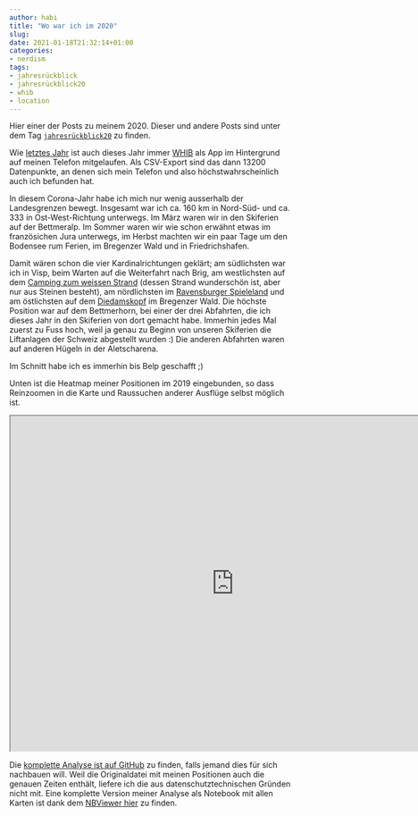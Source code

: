 ```yaml
---
author: habi
title: "Wo war ich im 2020"
slug: 
date: 2021-01-18T21:32:14+01:00
categories:
- nerdism
tags:
- jahresrückblick
- jahresrückblick20
- whib
- location
---
```


Hier einer der Posts zu meinem 2020.
Dieser und andere Posts sind unter dem Tag <a href="http://habi.gna.ch/tag/jahresruckblick20"><code>jahresrückblick20</code></a> zu finden.

Wie <a href="http://habi.gna.ch/2020/01/09/wo-war-ich-im-2019/">letztes Jahr</a> ist auch dieses Jahr immer <a href="http://www.bleatinc.com/">WHIB</a> als App im Hintergrund auf meinen Telefon mitgelaufen.
Als CSV-Export sind das dann 13200 Datenpunkte, an denen sich mein Telefon und also höchstwahrscheinlich auch ich befunden hat.

In diesem Corona-Jahr habe ich mich nur wenig ausserhalb der Landesgrenzen bewegt.
Insgesamt war ich ca. 160 km in Nord-Süd- und ca. 333 in Ost-West-Richtung unterwegs.
Im März waren wir in den Skiferien auf der Bettmeralp.
Im Sommer waren wir wie schon erwähnt etwas im französichen Jura unterwegs, im Herbst machten wir ein paar Tage um den Bodensee rum Ferien, im Bregenzer Wald und in Friedrichshafen.

Damit wären schon die vier Kardinalrichtungen geklärt; am südlichsten war ich in Visp, beim Warten auf die Weiterfahrt nach Brig, am westlichsten auf dem <a href="https://www.openstreetmap.org/way/168355396">Camping zum weissen Strand</a> (dessen Strand wunderschön ist, aber nur aus Steinen besteht), am nördlichsten im <a href="https://www.openstreetmap.org/way/26473431">Ravensburger Spieleland</a> und am östlichsten auf dem <a href="https://www.openstreetmap.org/node/855157805#map=13/47.3391/10.0435">Diedamskopf</a> im Bregenzer Wald.
Die höchste Position war auf dem Bettmerhorn, bei einer der drei Abfahrten, die ich dieses Jahr in den Skiferien von dort gemacht habe.
Immerhin jedes Mal zuerst zu Fuss hoch, weil ja genau zu Beginn von unseren Skiferien die Liftanlagen der Schweiz abgestellt wurden :)
Die anderen Abfahrten waren auf anderen Hügeln in der Aletscharena.

Im Schnitt habe ich es immerhin bis Belp geschafft ;)

Unten ist die Heatmap meiner Positionen im 2019 eingebunden, so dass Reinzoomen in die Karte und Raussuchen anderer Ausflüge selbst möglich ist.

<iframe src="http://habi.gna.ch/wp-content/uploads/2021/01/map-heat.html" width="800" height="600"></iframe>

Die <a href="https://github.com/habi/jahresrueckblick">komplette Analyse ist auf GitHub</a> zu finden, falls jemand dies für sich nachbauen will.
Weil die Originaldatei mit meinen Positionen auch die genauen Zeiten enthält, liefere ich die aus datenschutztechnischen Gründen nicht mit.
Eine komplette Version meiner Analyse als Notebook mit allen Karten ist dank dem <a href="https://nbviewer.jupyter.org/github/habi/jahresrueckblick/blob/master/WHIB.ipynb">NBViewer hier</a> zu finden.